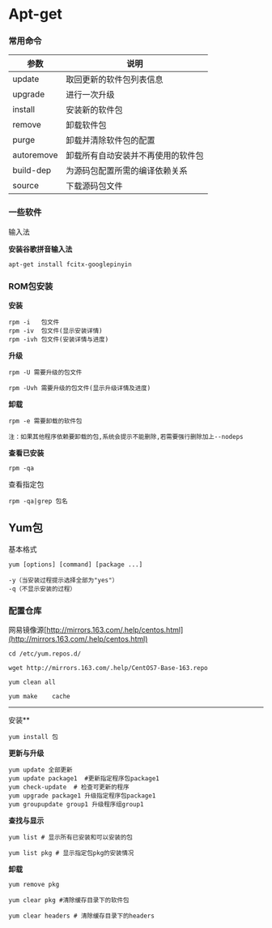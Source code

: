 # Apt-get

### 常用命令

| 参数       | 说明                               |
| ---------- | ---------------------------------- |
| update     | 取回更新的软件包列表信息           |
| upgrade    | 进行一次升级                       |
| install    | 安装新的软件包                     |
| remove     | 卸载软件包                         |
| purge      | 卸载并清除软件包的配置             |
| autoremove | 卸载所有自动安装并不再使用的软件包 |
| build-dep  | 为源码包配置所需的编译依赖关系     |
| source     | 下载源码包文件                     |

### 一些软件

输入法

**安装谷歌拼音输入法**

```shell
apt-get install fcitx-googlepinyin
```

### ROM包安装

**安装**

```shell
rpm -i   包文件
rpm -iv  包文件(显示安装详情)
rpm -ivh 包文件(安装详情与进度)
```

**升级**

```shell
rpm -U 需要升级的包文件

rpm -Uvh 需要升级的包文件(显示升级详情及进度)
```

**卸载**

```shell
rpm -e 需要卸载的软件包

注：如果其他程序依赖要卸载的包,系统会提示不能删除,若需要强行删除加上--nodeps
```

**查看已安装**

```shell
rpm -qa
```

查看指定包

```shell
rpm -qa|grep 包名
```

## Yum包

基本格式

```shell
yum [options] [command] [package ...]

-y（当安装过程提示选择全部为"yes"）
-q（不显示安装的过程）
```

### 配置仓库

网易镜像源[http://mirrors.163.com/.help/centos.html](http://mirrors.163.com/.help/centos.html)

```shell
cd /etc/yum.repos.d/

wget http://mirrors.163.com/.help/CentOS7-Base-163.repo

yum clean all

yum make	cache
```

---

安装**

```shell
yum install 包
```

**更新与升级**

```shell
yum update 全部更新
yum update package1  #更新指定程序包package1
yum check-update  # 检查可更新的程序
yum upgrade package1 升级指定程序包package1
yum groupupdate group1 升级程序组group1
```

**查找与显示**

```shell
yum list # 显示所有已安装和可以安装的包

yum list pkg # 显示指定包pkg的安装情况
```

**卸载**

```shell
yum remove pkg
```

```shell
yum clear pkg #清除缓存目录下的软件包

yum clear headers # 清除缓存目录下的headers
```

